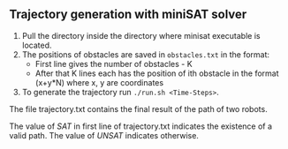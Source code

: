 ## Trajectory generation with miniSAT solver
1. Pull the directory inside the directory where minisat executable is located. 
2. The positions of obstacles are saved in `obstacles.txt` in the format:
   - First line gives the number of obstacles - K
   - After that K lines each has the position of ith obstacle in the format (x+y*N) where x, y are coordinates
3. To generate the trajectory run `./run.sh <Time-Steps>`. 

The file trajectory.txt contains the final result of the path of two robots.

The value of *SAT* in first line of trajectory.txt indicates the existence of a valid path. The value of *UNSAT* indicates otherwise.


